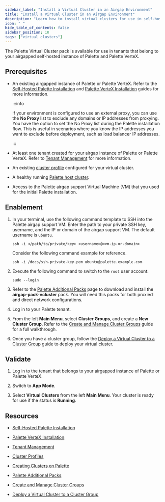 ```yaml
---
sidebar_label: "Install a Virtual Cluster in an Airgap Environment"
title: "Install a Virtual Cluster in an Airgap Environment"
description: "Learn how to install virtual clusters for use in self-hosted airgapped instances of Palette and Palette VerteX."
icon: " "
hide_table_of_contents: false
sidebar_position: 10
tags: ["virtual clusters"]
---
```


The Palette Virtual Cluster pack is available for use in tenants that belong to your airgapped self-hosted
instance of Palette and Palette VerteX. 

## Prerequisites

- An existing airgapped instance of Palette or Palette VerteX. Refer to the
  [Self-Hosted Palette Installation](../../enterprise-version/install-palette/install-palette.md) and
  [Palette VerteX Installation](../../vertex/install-palette-vertex/install-palette-vertex.md) guides for more information.

  :::info

  If your environment is configured to use an external proxy, you can use the **No Proxy** list to exclude any domains
  or IP addresses from proxying. You have the option to set the No Proxy list during the Palette installation flow. This
  is useful in scenarios where you know the IP addresses you want to exclude before deployment, such as load balancer IP
  addresses.

  :::

- At least one tenant created for your airgap instance of Palette or Palette VerteX. Refer to
  [Tenant Management](../../enterprise-version/system-management/tenant-management.md) for more information.

- An existing [cluster profile](../../profiles/cluster-profiles/cluster-profiles.md) configured for your virtual cluster.

- A healthy running [Palette host cluster](../../clusters/clusters.md).

- Access to the Palette airgap support Virtual Machine (VM) that you used for the initial Palette installation.

## Enablement

1. In your terminal, use the following command template to SSH into the Palette airgap support VM. Enter the path to
   your private SSH key, username, and the IP or domain of the airgap support VM. The default username is `ubuntu`.

   ```shell
   ssh -i </path/to/private/key> <username>@<vm-ip-or-domain>
   ```

   Consider the following command example for reference.

   ```shell
   ssh -i /docs/ssh-private-key.pem ubuntu@palette.example.com
   ```

2. Execute the following command to switch to the `root` user account.

   ```shell
   sudo --login
   ```

3. Refer to the [Palette Additional Packs](../../enterprise-version/install-palette/airgap/supplemental-packs.md#additional-deployment-options) page to download and install the **airgap-pack-vcluster** pack. You will need this packs for both proxied and direct network configurations.

4. Log in to your Palette tenant.

5. From the left **Main Menu**, select **Cluster Groups**, and create a **New Cluster Group**. Refer to the [Create and Manage Cluster Groups](../cluster-groups/create-cluster-group.md) guide for a full walkthrough.

6. Once you have a cluster group, follow the [Deploy a Virtual Cluster to a Cluster Group](deploy-virtual-cluster.md) guide to deploy your virtual cluster.

## Validate

1. Log in to the tenant that belongs to your airgapped instance of Palette or Palette VerteX.
   
2. Switch to **App Mode**.
   
3. Select **Virtual Clusters** from the left **Main Menu**. Your cluster is ready for use if the status is **Running**.

## Resources

- [Self-Hosted Palette Installation](../../enterprise-version/install-palette/install-palette.md)
  
- [Palette VerteX Installation](../../vertex/install-palette-vertex/install-palette-vertex.md)

- [Tenant Management](../../enterprise-version/system-management/tenant-management.md)

- [Cluster Profiles](../../profiles/cluster-profiles/cluster-profiles.md)

- [Creating Clusters on Palette](../../clusters/clusters.md)

- [Palette Additional Packs](../../enterprise-version/install-palette/airgap/supplemental-packs.md)

- [Create and Manage Cluster Groups](../cluster-groups/create-cluster-group.md)

- [Deploy a Virtual Cluster to a Cluster Group](deploy-virtual-cluster.md)
